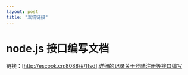 ```yaml
---
layout: post
title: "友情链接"
---
```

# node.js 接口编写文档

链接：[http://escook.cn:8088/#/][sd],详细的记录关于登陆注册等接口编写

[sd]: http://escook.cn:8088/#/
